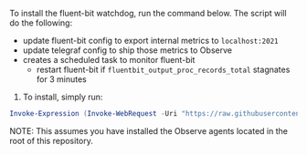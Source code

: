 To install the fluent-bit watchdog, run the command below. The script will do the following:

 - update fluent-bit config to export internal metrics to `localhost:2021`
 - update telegraf config to ship those metrics to Observe
 - creates a scheduled task to monitor fluent-bit
    - restart fluent-bit if `fluentbit_output_proc_records_total` stagnates for 3 minutes


1. To install, simply run:
```powershell
Invoke-Expression (Invoke-WebRequest -Uri "https://raw.githubusercontent.com/observeinc/windows-host-configuration-scripts/main/fluent-bit-watchdog/intstall.ps1").Content
```

NOTE: This assumes you have installed the Observe agents located in the root of this repository.